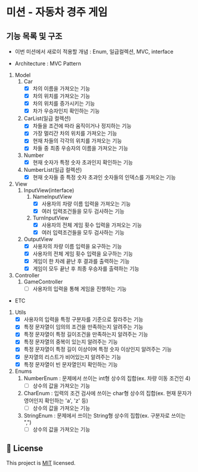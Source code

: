 # 미션 - 자동차 경주 게임

## 기능 목록 및 구조

- 이번 미션에서 새로이 적용할 개념 : Enum, 일급컬렉션, MVC, interface

- Architecture : MVC Pattern

1. Model
   1. Car
      - [x] 차의 이름을 가져오는 기능 
      - [x] 차의 위치를 가져오는 기능 
      - [x] 차의 위치를 증가시키는 기능 
      - [x] 차가 우승자인지 확인하는 기능
   2. CarList(일급 컬렉션)
      - [x] 차들을 조건에 따라 움직이거나 정지하는 기능 
      - [x] 가장 멀리간 차의 위치를 가져오는 기능 
      - [x] 현재 차들의 각각의 위치를 가져오는 기능
      - [x] 차들 중 최종 우승자의 이름을 가져오는 기능
   3. Number
      - [x] 현재 숫자가 특정 숫자 초과인지 확인하는 기능
   4. NumberList(일급 컬렉션)
      - [x] 현재 숫자들 중 특정 숫자 초과인 숫자들의 인덱스를 가져오는 기능

2. View
   1. InputView(interface)
      1. NameInputView
         - [X] 사용자의 차량 이름 입력을 가져오는 기능
         - [X] 여러 입력조건들을 모두 검사하는 기능
      2. TurnInputView
         - [X] 사용자의 전체 게임 횟수 입력을 가져오는 기능
         - [X] 여러 입력조건들을 모두 검사하는 기능
   2. OutputView
      - [X] 사용자의 차량 이름 입력을 요구하는 기능 
      - [X] 사용자의 전체 게임 횟수 입력을 요구하는 기능 
      - [X] 게임이 한 차례 끝난 후 결과를 출력하는 기능 
      - [X] 게임이 모두 끝난 후 최종 우승자를 출력하는 기능

3. Controller
   1. GameController
      - [ ] 사용자의 입력을 통해 게임을 진행하는 기능

- ETC

1. Utils
   - [X] 사용자의 입력을 특정 구분자를 기준으로 잘라주는 기능
   - [X] 특정 문자열이 임의의 조건을 만족하는지 알려주는 기능
   - [X] 특정 문자열이 특정 길이조건을 만족하는지 알려주는 기능
   - [X] 특정 문자열의 중복이 있는지 알려주는 기능
   - [X] 특정 문자열이 특정 길이 이상이며 특정 숫자 이상인지 알려주는 기능
   - [X] 문자열의 리스트가 비어있는지 알려주는 기능
   - [X] 특정 문자열이 빈 문자열인지 확인하는 기능
   
2. Enums
   1. NumberEnum : 문제에서 쓰이는 int형 상수의 집합(ex. 차량 이동 조건인 4)
      - [ ] 상수의 값을 가져오는 기능
   2. CharEnum : 입력의 조건 검사에 쓰이는 char형 상수의 집합(ex. 현재 문자가 영어인지 확인하는 'a', 'z' 등)
      - [ ] 상수의 값을 가져오는 기능 
   3. StringEnum : 문제에서 쓰이는 String형 상수의 집합(ex. 구분자로 쓰이는 ",")
      - [ ] 상수의 값을 가져오는 기능
   
## 📝 License

This project is [MIT](https://github.com/woowacourse/java-racingcar-precourse/blob/master/LICENSE) licensed.
